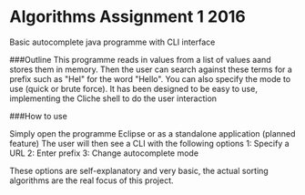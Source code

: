# Algorithms Assignment 1 2016
Basic autocomplete java programme with CLI interface

###Outline
This programme reads in values from a list of values aand stores them in memory. Then the user can search against these terms for a prefix such
as "Hel" for the word "Hello".
You can also specify the mode to use (quick or brute force).
It has been designed to be easy to use, implementing the Cliche shell to do the user interaction

###How to use

Simply open the programme Eclipse or as a standalone application (planned feature) The user will then see a CLI with the following options
1: Specify a URL
2: Enter prefix 
3: Change autocomplete mode

These options are self-explanatory and very basic, the actual sorting algorithms are the real focus of this project.
